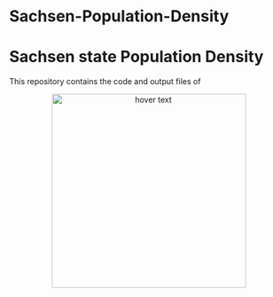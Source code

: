 # Sachsen-Population-Density

<h1>Sachsen state Population Density</h1>
This repository contains the code and output files of 


<p align="center">
  <img src="images/finalplot.png" width="350" title="hover text">
</p>
